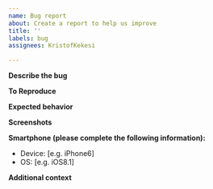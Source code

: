 ```yaml
---
name: Bug report
about: Create a report to help us improve
title: ''
labels: bug
assignees: KristofKekesi

---
```


**Describe the bug**

**To Reproduce**


**Expected behavior**

**Screenshots**

**Smartphone (please complete the following information):**
 - Device: [e.g. iPhone6]
 - OS: [e.g. iOS8.1]

**Additional context**
